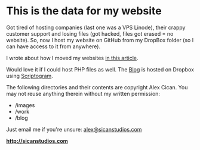 <h1>This is the data for my website</h1>
<p>Got tired of hosting companies (last one was a VPS Linode), their crappy customer support and losing files (got hacked, files got erased &#61; no website). So, now I host my website on GitHub from my DropBox folder (so I can have access to it from anywhere).</p>

<p>I wrote about how I moved my websites <a href="http://blog.sicanstudios.com/post/guide-hosting-website-dropbox-github">in this article</a>.</p>

<p>Would love it if I could host PHP files as well. The <a href="http://blog.sicanstudios.com">Blog</a> is hosted on Dropbox using <a href="http://scriptogr.am">Scriptogram</a>.</p>

<p>The following directories and their contents are copyright Alex Cican. You may not reuse anything therein without my written permission:</p>

<ul>
<li>/images</li>
<li>/work</li>
<li>/blog</li>
</ul>

<p>Just email me if you're unsure: <a href="mailto:alex@sicanstudios.com">alex@sicanstudios.com</a></p>
<p><strong><a href="http://sicanstudios.com">http://sicanstudios.com</a></p></strong>